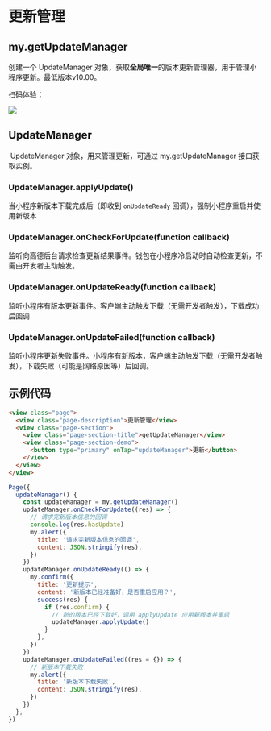 # 更新管理

## my.getUpdateManager

创建一个 UpdateManager 对象，获取**全局唯一**的版本更新管理器，用于管理小程序更新。最低版本v10.00。

扫码体验：

![](https://cache.amap.com/ecology/tool/miniapp/1563452974718.png)

## UpdateManager

 UpdateManager 对象，用来管理更新，可通过 my.getUpdateManager 接口获取实例。

### UpdateManager.applyUpdate()

当小程序新版本下载完成后（即收到 `onUpdateReady` 回调），强制小程序重启并使用新版本

### UpdateManager.onCheckForUpdate(function callback)

监听向高德后台请求检查更新结果事件。钱包在小程序冷启动时自动检查更新，不需由开发者主动触发。

### UpdateManager.onUpdateReady(function callback)

监听小程序有版本更新事件。客户端主动触发下载（无需开发者触发），下载成功后回调

### UpdateManager.onUpdateFailed(function callback)

监听小程序更新失败事件。小程序有新版本，客户端主动触发下载（无需开发者触发），下载失败（可能是网络原因等）后回调。

## 示例代码
```html
<view class="page">
  <view class="page-description">更新管理</view>
  <view class="page-section">
    <view class="page-section-title">getUpdateManager</view>
    <view class="page-section-demo">
      <button type="primary" onTap="updateManager">更新</button>
    </view>
  </view>
</view>
```

```javascript
Page({
  updateManager() {
    const updateManager = my.getUpdateManager()
    updateManager.onCheckForUpdate((res) => {
      // 请求完新版本信息的回调
      console.log(res.hasUpdate)
      my.alert({
        title: '请求完新版本信息的回调',
        content: JSON.stringify(res),
      })
    })
    updateManager.onUpdateReady(() => {
      my.confirm({
        title: '更新提示',
        content: '新版本已经准备好，是否重启应用？',
        success(res) {
          if (res.confirm) {
            // 新的版本已经下载好，调用 applyUpdate 应用新版本并重启
            updateManager.applyUpdate()
          }
        },
      })
    })
    updateManager.onUpdateFailed((res = {}) => {
      // 新版本下载失败
      my.alert({
        title: '新版本下载失败',
        content: JSON.stringify(res),
      })
    })
  },
})
```